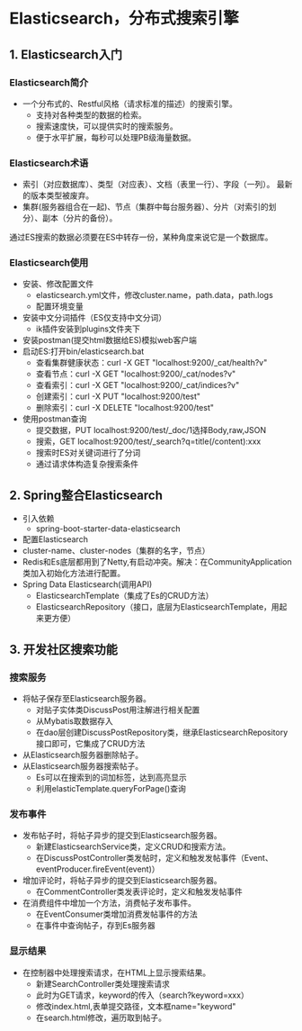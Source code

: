 # Elasticsearch，分布式搜索引擎

## 1. Elasticsearch入门

### Elasticsearch简介

- 一个分布式的、Restful风格（请求标准的描述）的搜索引擎。
  - 支持对各种类型的数据的检索。
  - 搜索速度快，可以提供实时的搜索服务。
  - 便于水平扩展，每秒可以处理PB级海量数据。

### Elasticsearch术语

- 索引（对应数据库）、类型（对应表）、文档（表里一行）、字段（一列）。 最新的版本类型被废弃。
- 集群(服务器组合在一起)、节点（集群中每台服务器）、分片（对索引的划分）、副本（分片的备份）。

通过ES搜索的数据必须要在ES中转存一份，某种角度来说它是一个数据库。

### Elasticsearch使用

- 安装、修改配置文件
  - elasticsearch.yml文件，修改cluster.name，path.data，path.logs
  - 配置环境变量
- 安装中文分词插件（ES仅支持中文分词）
  - ik插件安装到plugins文件夹下
- 安装postman(提交html数据给ES)模拟web客户端
- 启动ES:打开bin/elasticsearch.bat
  - 查看集群健康状态：curl -X GET "localhost:9200/_cat/health?v"
  - 查看节点：curl -X GET "localhost:9200/_cat/nodes?v"
  - 查看索引：curl -X GET "localhost:9200/_cat/indices?v"
  - 创建索引：curl -X PUT "localhost:9200/test"
  - 删除索引：curl -X DELETE "localhost:9200/test"
- 使用postman查询
  - 提交数据，PUT localhost:9200/test/_doc/1选择Body,raw,JSON
  - 搜索，GET localhost:9200/test/_search?q=title(/content):xxx
  - 搜索时ES对关键词进行了分词
  - 通过请求体构造复杂搜索条件

## 2. Spring整合Elasticsearch

- 引入依赖
  - spring-boot-starter-data-elasticsearch
- 配置Elasticsearch
- cluster-name、cluster-nodes（集群的名字，节点）
- Redis和Es底层都用到了Netty,有启动冲突。解决：在CommunityApplication类加入初始化方法进行配置。
- Spring Data Elasticsearch(调用API)
  - ElasticsearchTemplate（集成了Es的CRUD方法）
  - ElasticsearchRepository（接口，底层为ElasticsearchTemplate，用起来更方便）

## 3. 开发社区搜索功能

### 搜索服务

- 将帖子保存至Elasticsearch服务器。
  - 对贴子实体类DiscussPost用注解进行相关配置
  - 从Mybatis取数据存入
  - 在dao层创建DiscussPostRepository类，继承ElasticsearchRepository接口即可，它集成了CRUD方法
- 从Elasticsearch服务器删除帖子。
- 从Elasticsearch服务器搜索帖子。
  - Es可以在搜索到的词加标签，达到高亮显示
  - 利用elasticTemplate.queryForPage()查询

### 发布事件

- 发布帖子时，将帖子异步的提交到Elasticsearch服务器。
  - 新建ElasticsearchService类，定义CRUD和搜索方法。
  - 在DiscussPostController类发帖时，定义和触发发帖事件（Event、eventProducer.fireEvent(event)）
- 增加评论时，将帖子异步的提交到Elasticsearch服务器。
  - 在CommentController类发表评论时，定义和触发发帖事件
- 在消费组件中增加一个方法，消费帖子发布事件。
  - 在EventConsumer类增加消费发帖事件的方法 
  - 在事件中查询帖子，存到Es服务器





### 显示结果

- 在控制器中处理搜索请求，在HTML上显示搜索结果。
  - 新建SearchController类处理搜索请求
  - 此时为GET请求，keyword的传入（search?keyword=xxx）
  - 修改index.html,表单提交路径，文本框name="keyword"
  - 在search.html修改，遍历取到帖子。